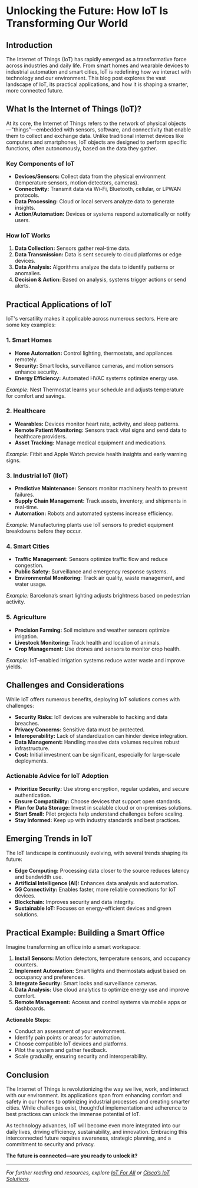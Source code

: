# Unlocking the Future: How IoT Is Transforming Our World

## Introduction

The Internet of Things (IoT) has rapidly emerged as a transformative force across industries and daily life. From smart homes and wearable devices to industrial automation and smart cities, IoT is redefining how we interact with technology and our environment. This blog post explores the vast landscape of IoT, its practical applications, and how it is shaping a smarter, more connected future.

## What Is the Internet of Things (IoT)?

At its core, the Internet of Things refers to the network of physical objects—"things"—embedded with sensors, software, and connectivity that enable them to collect and exchange data. Unlike traditional internet devices like computers and smartphones, IoT objects are designed to perform specific functions, often autonomously, based on the data they gather.

### Key Components of IoT

- **Devices/Sensors:** Collect data from the physical environment (temperature sensors, motion detectors, cameras).
- **Connectivity:** Transmit data via Wi-Fi, Bluetooth, cellular, or LPWAN protocols.
- **Data Processing:** Cloud or local servers analyze data to generate insights.
- **Action/Automation:** Devices or systems respond automatically or notify users.

### How IoT Works

1. **Data Collection:** Sensors gather real-time data.
2. **Data Transmission:** Data is sent securely to cloud platforms or edge devices.
3. **Data Analysis:** Algorithms analyze the data to identify patterns or anomalies.
4. **Decision & Action:** Based on analysis, systems trigger actions or send alerts.

## Practical Applications of IoT

IoT's versatility makes it applicable across numerous sectors. Here are some key examples:

### 1. Smart Homes

- **Home Automation:** Control lighting, thermostats, and appliances remotely.
- **Security:** Smart locks, surveillance cameras, and motion sensors enhance security.
- **Energy Efficiency:** Automated HVAC systems optimize energy use.

*Example:* Nest Thermostat learns your schedule and adjusts temperature for comfort and savings.

### 2. Healthcare

- **Wearables:** Devices monitor heart rate, activity, and sleep patterns.
- **Remote Patient Monitoring:** Sensors track vital signs and send data to healthcare providers.
- **Asset Tracking:** Manage medical equipment and medications.

*Example:* Fitbit and Apple Watch provide health insights and early warning signs.

### 3. Industrial IoT (IIoT)

- **Predictive Maintenance:** Sensors monitor machinery health to prevent failures.
- **Supply Chain Management:** Track assets, inventory, and shipments in real-time.
- **Automation:** Robots and automated systems increase efficiency.

*Example:* Manufacturing plants use IoT sensors to predict equipment breakdowns before they occur.

### 4. Smart Cities

- **Traffic Management:** Sensors optimize traffic flow and reduce congestion.
- **Public Safety:** Surveillance and emergency response systems.
- **Environmental Monitoring:** Track air quality, waste management, and water usage.

*Example:* Barcelona’s smart lighting adjusts brightness based on pedestrian activity.

### 5. Agriculture

- **Precision Farming:** Soil moisture and weather sensors optimize irrigation.
- **Livestock Monitoring:** Track health and location of animals.
- **Crop Management:** Use drones and sensors to monitor crop health.

*Example:* IoT-enabled irrigation systems reduce water waste and improve yields.

## Challenges and Considerations

While IoT offers numerous benefits, deploying IoT solutions comes with challenges:

- **Security Risks:** IoT devices are vulnerable to hacking and data breaches.
- **Privacy Concerns:** Sensitive data must be protected.
- **Interoperability:** Lack of standardization can hinder device integration.
- **Data Management:** Handling massive data volumes requires robust infrastructure.
- **Cost:** Initial investment can be significant, especially for large-scale deployments.

### Actionable Advice for IoT Adoption

- **Prioritize Security:** Use strong encryption, regular updates, and secure authentication.
- **Ensure Compatibility:** Choose devices that support open standards.
- **Plan for Data Storage:** Invest in scalable cloud or on-premises solutions.
- **Start Small:** Pilot projects help understand challenges before scaling.
- **Stay Informed:** Keep up with industry standards and best practices.

## Emerging Trends in IoT

The IoT landscape is continuously evolving, with several trends shaping its future:

- **Edge Computing:** Processing data closer to the source reduces latency and bandwidth use.
- **Artificial Intelligence (AI):** Enhances data analysis and automation.
- **5G Connectivity:** Enables faster, more reliable connections for IoT devices.
- **Blockchain:** Improves security and data integrity.
- **Sustainable IoT:** Focuses on energy-efficient devices and green solutions.

## Practical Example: Building a Smart Office

Imagine transforming an office into a smart workspace:

1. **Install Sensors:** Motion detectors, temperature sensors, and occupancy counters.
2. **Implement Automation:** Smart lights and thermostats adjust based on occupancy and preferences.
3. **Integrate Security:** Smart locks and surveillance cameras.
4. **Data Analysis:** Use cloud analytics to optimize energy use and improve comfort.
5. **Remote Management:** Access and control systems via mobile apps or dashboards.

**Actionable Steps:**

- Conduct an assessment of your environment.
- Identify pain points or areas for automation.
- Choose compatible IoT devices and platforms.
- Pilot the system and gather feedback.
- Scale gradually, ensuring security and interoperability.

## Conclusion

The Internet of Things is revolutionizing the way we live, work, and interact with our environment. Its applications span from enhancing comfort and safety in our homes to optimizing industrial processes and creating smarter cities. While challenges exist, thoughtful implementation and adherence to best practices can unlock the immense potential of IoT.

As technology advances, IoT will become even more integrated into our daily lives, driving efficiency, sustainability, and innovation. Embracing this interconnected future requires awareness, strategic planning, and a commitment to security and privacy.

**The future is connected—are you ready to unlock it?**

---

*For further reading and resources, explore [IoT For All](https://www.iotforall.com/) or [Cisco’s IoT Solutions](https://www.cisco.com/c/en/us/solutions/internet-of-things/overview.html).*